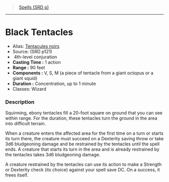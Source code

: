 ﻿> [Spells (SRD p)](srd_spells.md)

---

# Black Tentacles

- Alias: [Tentacules noirs](hd_spells_tentacules_noirs.md)
- Source: (SRD p121)
-  4th-level conjuration
- **Casting Time :** 1 action
- **Range :** 90 feet
- **Components :** V, S, M (a piece of tentacle from a giant octopus or a giant squid)
- **Duration :** Concentration, up to 1 minute
- Classes: Wizard

### Description

Squirming, ebony tentacles fill a 20-foot square on ground that you can see within range. For the duration, these tentacles turn the ground in the area into difficult terrain.

When a creature enters the affected area for the first time on a turn or starts its turn there, the creature must succeed on a Dexterity saving throw or take 3d6 bludgeoning damage and be restrained by the tentacles until the spell ends. A creature that starts its turn in the area and is already restrained by the tentacles takes 3d6 bludgeoning damage.

A creature restrained by the tentacles can use its action to make a Strength or Dexterity check (its choice) against your spell save DC. On a success, it frees itself.

